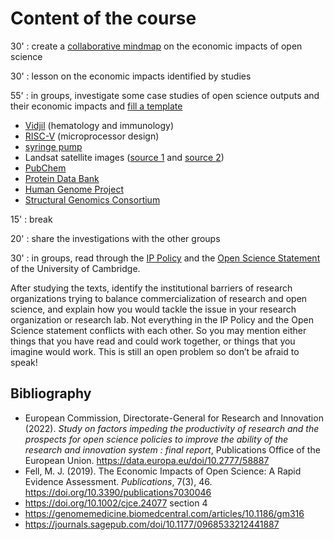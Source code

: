 # Content of the course

30' : create a [collaborative mindmap](/mindmap.md) on the economic impacts of open science

30' : lesson on the economic impacts identified by studies

55' : in groups, investigate some case studies of open science outputs and their economic impacts and [fill a template](https://github.com/Enro/economic-impacts-OS/blob/main/template.md)
* [Vidjil](https://www.vidjil.net/) (hematology and immunology)
* [RISC-V](https://riscv.org/) (microprocessor design)
* [syringe pump](https://hal.archives-ouvertes.fr/hal-02119548/)
* Landsat satellite images ([source 1](https://www.pnas.org/doi/10.1073/pnas.2001682117) and [source 2](https://www.unoosa.org/pdf/pres/stsc2012/2012ind-05E.pdf))
* [PubChem](https://journals.sagepub.com/doi/10.1177/0306312718772086)
* [Protein Data Bank](https://cdn.rcsb.org/rcsb-pdb/general_information/about_pdb/Economic%20Impacts%20of%20the%20PDB.pdf)
* [Human Genome Project](https://web.ornl.gov/sci/techresources/Human_Genome/publicat/BattelleReport2011.pdf)
* [Structural Genomics Consortium](https://www.ncbi.nlm.nih.gov/pmc/articles/PMC5396214/)

15' : break

20' : share the investigations with the other groups

30' : in groups, read through the [IP Policy](https://www.enterprise.cam.ac.uk/wp-content/uploads/2021/04/IP-Policy-in-Practice-Guidance-Note-25May10-FINAL-CLEAN-Updated-links-August-2015.pdf) and the [Open Science Statement](https://osc.cam.ac.uk/open-research-position-statement) of the University of Cambridge.

After studying the texts, identify the institutional barriers of research organizations trying to balance commercialization of research and open science, and explain how you would tackle the issue in your research organization or research lab. Not everything in the IP Policy and the Open Science statement conflicts with each other. So you may mention either things that you have read and could work together, or things that you imagine would work. This is still an open problem so don’t be afraid to speak!

## Bibliography
* European Commission, Directorate-General for Research and Innovation (2022). *Study on factors impeding the productivity of research and the prospects for open science policies to improve the ability of the research and innovation system : final report*, Publications Office of the European Union. https://data.europa.eu/doi/10.2777/58887
* Fell, M. J. (2019). The Economic Impacts of Open Science: A Rapid Evidence Assessment. *Publications*, 7(3), 46. https://doi.org/10.3390/publications7030046
* https://doi.org/10.1002/cjce.24077 section 4
* https://genomemedicine.biomedcentral.com/articles/10.1186/gm316
* https://journals.sagepub.com/doi/10.1177/0968533212441887
